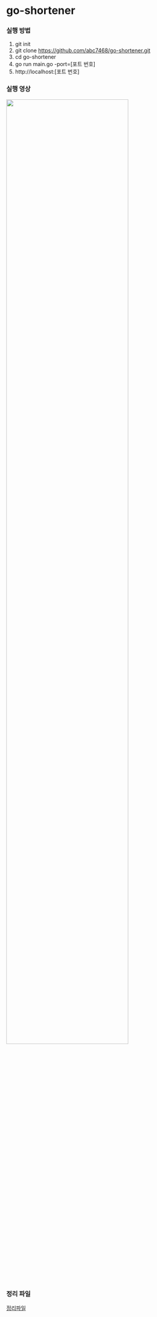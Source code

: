 # go-shortener

### 실행 방법
1. git init
2. git clone https://github.com/abc7468/go-shortener.git
3. cd go-shortener
4. go run main.go -port=[포트 번호]
5. http://localhost:[포트 번호]

### 실행 영상
<img width="80%" src="https://user-images.githubusercontent.com/37099761/140400225-9a0da67d-fe6f-498d-b02d-f9481a708a9a.gif"/>


### 정리 파일
[정리파일](https://github.com/abc7468/go-shortener/files/7477271/_.pdf)
